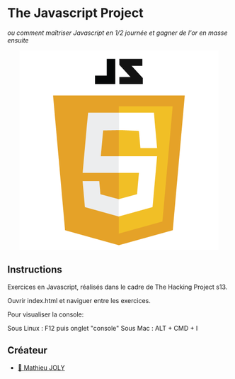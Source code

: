 # The Javascript Project
_ou comment maîtriser Javascript en 1/2 journée et gagner de l'or en masse ensuite_


<p align="center">
  <img src="images/js.png?raw=true">
</p>

## Instructions

Exercices en Javascript, réalisés dans le cadre de The Hacking Project s13.

Ouvrir index.html et naviguer entre les exercices.

Pour visualiser la console:

Sous Linux : F12 puis onglet "console"
Sous Mac : ALT + CMD + I

## Créateur

- [:camel: Mathieu JOLY](https://github.com/mathieu-superpose)
